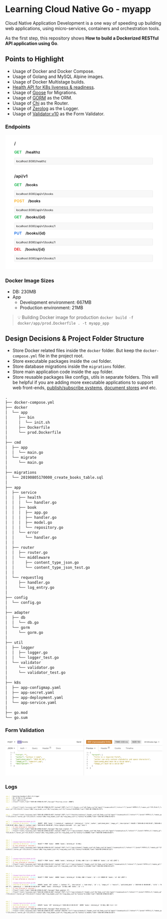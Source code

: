 # Learning Cloud Native Go - myapp
Cloud Native Application Development is a one way of speeding up building web applications, using micro-services, containers and orchestration tools.

As the first step, this repository shows **How to build a Dockerized RESTful API application using Go**. 

## Points to Highlight
- Usage of Docker and Docker Compose.
- Usage of Golang and MySQL Alpine images.
- Usage of Docker Multistage builds.
- [Health API for K8s liveness & readiness](https://kubernetes.io/docs/tasks/configure-pod-container/configure-liveness-readiness-probes/).
- Usage of [Goose](https://github.com/pressly/goose) for Migrations.
- Usage of [GORM](https://gorm.io/) as the ORM.
- Usage of [Chi](https://github.com/go-chi/chi) as the Router.
- Usage of [Zerolog](https://github.com/rs/zerolog) as the Logger.
- Usage of [Validator.v10](https://github.com/go-playground/validator) as the Form Validator.

### Endpoints
![endpoints](doc/assets/endpoints.png)

### Docker Image Sizes
- DB: 230MB
- App
    - Development environment: 667MB
    - Production environment: 21MB

> 💡 Building Docker image for production
> `docker build -f docker/app/prod.Dockerfile . -t myapp_app`

## Design Decisions & Project Folder Structure
- Store Docker related files inside the `docker` folder. But keep the `docker-compose.yml` file in the project root.
- Store executable packages inside the `cmd` folder.
- Store database migrations inside the `migrations` folder.
- Store main application code inside the `app` folder.
- Store reusable packages like configs, utils in separate folders. This will be helpful if you are adding more executable applications to support web front-ends, [publish/subscribe systems](https://en.wikipedia.org/wiki/Publish%E2%80%93subscribe_pattern), [document stores](https://en.wikipedia.org/wiki/Document-oriented_database) and etc.

```
.
├── docker-compose.yml
├── docker
│  └── app
│     ├── bin
│     │  └── init.sh
│     ├── Dockerfile
│     └── prod.Dockerfile
│
├── cmd
│  ├── app
│  │  └── main.go
│  └── migrate
│     └── main.go
│
├── migrations
│  └── 20190805170000_create_books_table.sql
│
├── app
│  ├── service
│  │  ├── health
│  │  │  └── handler.go
│  │  ├── book
│  │  │  ├── app.go
│  │  │  ├── handler.go
│  │  │  ├── model.go
│  │  │  └── repository.go
│  │  └── error
│  │     └── handler.go
│  │
│  ├── router
│  │  ├── router.go
│  │  └── middleware
│  │     ├── content_type_json.go
│  │     └── content_type_json_test.go
│  │
│  └── requestlog
│     ├── handler.go
│     └── log_entry.go
│
├── config
│  └── config.go
│
├── adapter
│  ├── db
│  │  └── db.go
│  └── gorm
│     └── gorm.go
│
├── util
│  ├── logger
│  │  ├── logger.go
│  │  └── logger_test.go
│  └── validator
│     └── validator.go
│     └── validator_test.go
│
├── k8s
│  ├── app-configmap.yaml
│  ├── app-secret.yaml
│  ├── app-deployment.yaml
│  └── app-service.yaml
│
├── go.mod
└── go.sum
```

### Form Validation
![Form validation](doc/assets/form_validation.png)

### Logs
![Logs in app init](doc/assets/logs_app_init.png)
![Logs in crud](doc/assets/logs_crud.png)
